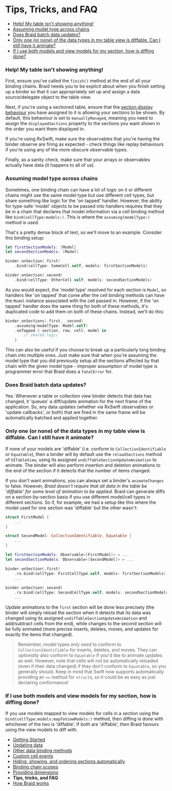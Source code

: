 #  Tips, Tricks, and FAQ

- [Help! My table isn't showing anything!](#no-show)
- [Assuming model type across chains](#splitting-binding)
- [Does Braid batch data updates?](#update-batching)
- [Only one (or none) of the data types in my table view is diffable. Can I still have it animate?](#partial-diffing)
- [If I use both models and view models for my section, how is diffing done?](#viewmodel-model-diffing)

<h3 name="no-show">
Help! My table isn't showing anything!
</h3>

First, ensure you've called the `finish()` method at the end of all your binding chains. Braid needs you to be explicit about when you
finish setting up a binder so that it can appropriately set up and assign a data source/delegate object to the table view.

Next, if you're using a sectioned table, ensure that the [section display behaviour](4-SectionDisplayBehaviour.md) you have assigned to it is 
allowing your sections to be shown. By default, this behaviour is set to `manuallyManaged`, meaning you need to assign the 
`displayedSections` property to the sections you want shown in the order you want them displayed in.

If you're using RxSwift, make sure the observables that you're having the binder observe are firing as expected - check things like replay 
behaviours if you're using any of the more obscure observable types.

Finally, as a sanity check, make sure that your arrays or observables actually have data (it happens to all of us).

<h3 name="splitting-binding">
Assuming model type across chains
</h3>

Sometimes, one binding chain can have a lot of logic on it or different chains might use the same model type but use different cell types, but 
share something like logic for the 'on tapped' handler. However, the ability for type-safe 'model' objects to be passed into handlers requires
that they be in a chain that declares that model information via a cell binding method like `bind(cellType:models:)`. This is where the 
`assuming(modelType:)` method is used.

That's a pretty dense block of text, so we'll move to an example. Consider this binding setup:

```swift
let firstSectionModels: [Model]
let secondSectionModels: [Model]

binder.onSection(.first)
    .bind(cellType: SomeCell.self, models: firstSectionModels)

binder.onSection(.second)
    .bind(cellType: OtherCell.self, models: secondSectionModels)
```

As you would expect, the 'model type' resolved for each section is `Model`, so handlers like 'on tapped' that come after the cell binding 
methods can have the `Model` instance associated with the cell passed in. However, if the 'on tapped' handler does the same thing for both
of these methods, it's duplicated code to add them on both of these chains. Instead, we'll do this:

```swift
binder.onSections(.first, .second)
    .assuming(modelType: Model.self)
    .onTapped { section, row, cell, model in
        // shared logic
    }
```

This can also be useful if you choose to break up a particularly long binding chain into multiple ones. Just make sure that when you're 
assuming the model type that you did previously setup all the sections affected by that chain with the given model type - improper assumption
of model type is programmer error that Braid does a `fatalError` for.


<h3 name="update-batching">
Does Braid batch data updates?
</h3>

Yes. Whenever a table or collection view binder detects that data has changed, it 'queues' a diff/update animation for the next frame of the
application. So, any data updates (whether via RxSwift observables or 'update callbacks', or both) that are fired in the same frame will be
automatically batched and applied together.

<h3 name="partial-diffing">
Only one (or none) of the data types in my table view is diffable. Can I still have it animate?
</h3>

If none of your models are 'diffable' (i.e. conform to `CollectionIdentifiable` or `Equatable`), then a binder will by default use the
`reloadSections` method of `UITableView`, using its assigned `undiffableSectionUpdateAnimation` to animate. The binder will
also perform insertion and deletion animations to the end of the section if it detects that the number of items changed.

If you don't want animations, you can always set a binder's `animateChanges` to false. However, *Braid doesn't require that all data in the 
table be 'diffable' for some level of animation to be applied*. Braid can generate diffs on a section-by-section basis if you use different 
model/cell types in different sections. So if, for example, we had a setup like this where the model used for one section was 'diffable' but the 
other wasn't:

```swift
struct FirstModel {
    ...
}

struct SecondModel: CollectionIdentifiable, Equatable {
    ...
}

let firstSectionModels: Observable<[FirstModel]> = ...
let secondSectionModels: Observable<[SecondModel]> = ...

binder.onSection(.first)
    .rx.bind(cellType: FirstCellType.self, models: firstSectionModels)
    ...
    
binder.onSection(.second)
    .rx.bind(cellType: SecondCellType.self, models: secondSectionModels)
    ...
```

Update animations to the `first` section will be done less precisely  (the binder will simply reload the section when it detects that its data was
changed using its assigned `undiffableSectionUpdateAnimation` and add/subtract cells from the end), while changes to the second 
section will be fully animated (more precise inserts, deletes, moves, and updates for exactly the items that changed).

> Remember, model types only *need* to conform to `CollectionIdentifiable` for inserts, deletes, and moves. They can *optionally* also
conform to `Equatable` if you'd like to animate updates as well. However, note that cells will not be automatically reloaded (even if their data
changed) if they don't conform to `Equatable`, so you generally should. Keep in mind that Swift now supports automatically providing an `==`
method for `struct`s, so it could be as easy as just declaring conformance!

<h3 name="viewmodel-model-diffing">
If I use both models and view models for my section, how is diffing done?
</h3>

If you use models mapped to view models for cells in a section using the `bind(cellType:models:mapToViewModels:)` method,
then diffing is done with whichever of the two is 'diffable'. If both are 'diffable', then Braid favours using the view models to diff with.

- [Getting Started](1-GettingStarted.md)
- [Updating data](2-UpdatingData.md)
- [Other data binding methods](3-DataBindingMethods.md)
- [Custom cell events](4-CustomCellEvents.md)
- [Hiding, showing, and ordering sections automatically](5-SectionDisplayBehaviour.md)
- [Binding chain scopes](6-AdvancedBindingChains.md)
- [Providing dimensions](7-ProvidingDimensions.md)
- **Tips, tricks, and FAQ**
- [How Braid works](9-HowItWorks.md)
